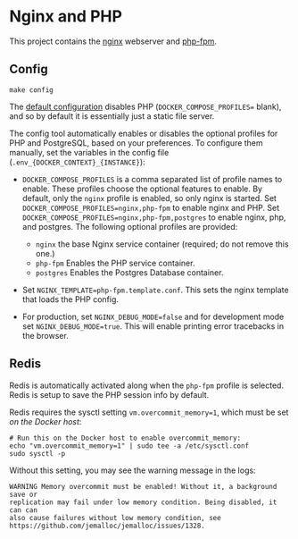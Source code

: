 # Nginx and PHP

This project contains the [nginx](https://hub.docker.com/_/nginx)
webserver and [php-fpm](https://hub.docker.com/r/bitnami/php-fpm).

## Config

```
make config
```

The [default configuration](.env-dist) disables PHP
(`DOCKER_COMPOSE_PROFILES=` blank), and so by default it is
essentially just a static file server.

The config tool automatically enables or disables the optional
profiles for PHP and PostgreSQL, based on your preferences. To
configure them manually, set the variables in the config file
(`.env_{DOCKER_CONTEXT}_{INSTANCE}`):

 * `DOCKER_COMPOSE_PROFILES` is a comma separated list of profile
   names to enable. These profiles choose the optional features to
   enable. By default, only the `nginx` profile is enabled, so only
   nginx is started. Set `DOCKER_COMPOSE_PROFILES=nginx,php-fpm` to
   enable nginx and PHP. Set
   `DOCKER_COMPOSE_PROFILES=nginx,php-fpm,postgres` to enable nginx,
   php, and postgres. The following optional profiles are provided:
   
   * `nginx` the base Nginx service container (required; do not remove
     this one.)
   * `php-fpm` Enables the PHP service container.
   * `postgres` Enables the Postgres Database container.

 * Set `NGINX_TEMPLATE=php-fpm.template.conf`. This sets the nginx
   template that loads the PHP config.
 * For production, set `NGINX_DEBUG_MODE=false` and for development mode set
   `NGINX_DEBUG_MODE=true`. This will enable printing error tracebacks in
   the browser.

## Redis

Redis is automatically activated along when the `php-fpm` profile is
selected. Redis is setup to save the PHP session info by default.

Redis requires the sysctl setting `vm.overcommit_memory=1`, which must
be set *on the Docker host*:

```
# Run this on the Docker host to enable overcommit_memory:
echo "vm.overcommit_memory=1" | sudo tee -a /etc/sysctl.conf
sudo sysctl -p
```

Without this setting, you may see the warning message in the logs:

```
WARNING Memory overcommit must be enabled! Without it, a background save or 
replication may fail under low memory condition. Being disabled, it can can
also cause failures without low memory condition, see
https://github.com/jemalloc/jemalloc/issues/1328. 
```

